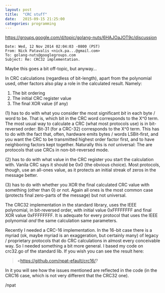 ```yaml
---
layout: post
title:  "CRC stuff"
date:   2015-09-15 21:25:00
categories: programming
---
```


<https://groups.google.com/d/topic/golang-nuts/6HAJOaJOT9c/discussion>

    Date: Wed, 12 Nov 2014 02:04:03 -0800 (PST)
    From: Nick Patavalis <nick.pa...@gmail.com>
    To: golang-nuts@googlegroups.com
    Subject: Re: CRC32 implementation.
  
Maybe this goes a bit off-topic, but anyway...

In CRC calculations (regardless of bit-length), apart from the
polynomial used, other factors also play a role in the calculated
result. Namely:

1. The bit ordering
2. The initial CRC register value
3. The final XOR value (if any)

(1) has to do with what you consider the most significant *bit* in
each byte / word to be. That is, which bit in the CRC word corresponds
to the X^0 term. The most usual way to calculate a CRC (what most
protocols use) is in bit-reversed order: Bit-31 (for a CRC-32)
corresponds to the X^0 term. This has to do with the fact that, often,
hardware emits bytes / words LSBit-first, and you want the CRC to be
transmitted highest order factor first, and to have neighboring
factors kept together. Naturally this is *not* universal: The are
protocols that use CRCs in non-bit-reversed mode.

(2) has to do with what value in the CRC register you start the
calculation with. Vanila CRC says it should be 0x0 (the obvious
choice). Most protocols, though, use an all-ones value, as it protects
an initial streak of zeros in the message better.

(3) has to do with whether you XOR the final calculated CRC value with
something (other than 0) or not. Again all ones is the most common
case (protects final zero-parts of the message) but not universal.

The CRC32 implementation in the standard library, uses the IEEE
polynomial, in bit-reversed order, with initial value 0xFFFFFFFF and
final XOR value 0xFFFFFFFF. It is adequate for every protocol that
uses the IEEE polynomial *and* the same calculation same parameters.

Recently I needed a CRC-16 implementation. In the 16-bit case there is
a myriad (ok, maybe myriad is an exaggeration, but certainly many) of
legacy / proprietary protocols that do CRC calculations in almost
every conceivable way. So I needed something a bit more general. I
based my code on crc32.go of the standard lib. If you wish you can see
the result here:

> <https://github.com/npat-efault/crc16/?

In it you will see how the issues mentioned are reflected in the code
(in the CRC16 case, which is not very different that the CRC32 one).

/npat
